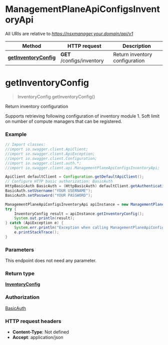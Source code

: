 # ManagementPlaneApiConfigsInventoryApi

All URIs are relative to *https://nsxmanager.your.domain/api/v1*

Method | HTTP request | Description
------------- | ------------- | -------------
[**getInventoryConfig**](ManagementPlaneApiConfigsInventoryApi.md#getInventoryConfig) | **GET** /configs/inventory | Return inventory configuration

<a name="getInventoryConfig"></a>
# **getInventoryConfig**
> InventoryConfig getInventoryConfig()

Return inventory configuration

Supports retrieving following configuration of inventory module 1. Soft limit on number of compute managers that can be registered. 

### Example
```java
// Import classes:
//import io.swagger.client.ApiClient;
//import io.swagger.client.ApiException;
//import io.swagger.client.Configuration;
//import io.swagger.client.auth.*;
//import io.swagger.client.api.ManagementPlaneApiConfigsInventoryApi;

ApiClient defaultClient = Configuration.getDefaultApiClient();
// Configure HTTP basic authorization: BasicAuth
HttpBasicAuth BasicAuth = (HttpBasicAuth) defaultClient.getAuthentication("BasicAuth");
BasicAuth.setUsername("YOUR USERNAME");
BasicAuth.setPassword("YOUR PASSWORD");

ManagementPlaneApiConfigsInventoryApi apiInstance = new ManagementPlaneApiConfigsInventoryApi();
try {
    InventoryConfig result = apiInstance.getInventoryConfig();
    System.out.println(result);
} catch (ApiException e) {
    System.err.println("Exception when calling ManagementPlaneApiConfigsInventoryApi#getInventoryConfig");
    e.printStackTrace();
}
```

### Parameters
This endpoint does not need any parameter.

### Return type

[**InventoryConfig**](InventoryConfig.md)

### Authorization

[BasicAuth](../README.md#BasicAuth)

### HTTP request headers

 - **Content-Type**: Not defined
 - **Accept**: application/json


